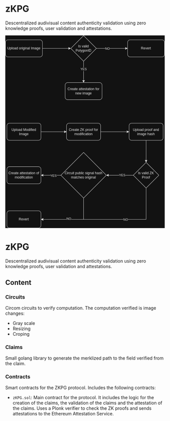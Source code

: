 # zKPG

Descentralized audivisual content authenticity validation using zero knowledge proofs, user validation and attestations.

![My Image](./KZPG.drawio.png)

# zKPG

Descentralized audivisual content authenticity validation using zero knowledge proofs, user validation and attestations.

## Content

### Circuits

Circom circuits to verify computation. The computation verified is image changes:

- Gray scale
- Resizing
- Croping

### Claims

Small golang library to generate the merklized path to the field verified from the claim.

### Contracts

Smart contracts for the ZKPG protocol. Includes the following contracts:

- `zKPG.sol`: Main contract for the protocol. It includes the logic for the creation of the claims, the validation of the claims and the attestation of the claims. Uses a Plonk verifier to check the ZK proofs and sends attestations to the Ethereum Attestation Service.
